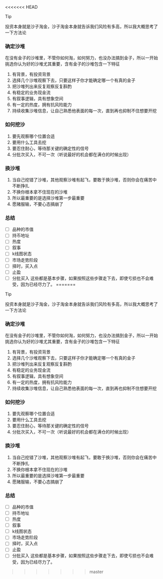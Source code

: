 <<<<<<< HEAD
> [!tip]
> 投资本身就是沙子淘金，沙子淘金本身就告诉我们风险有多高，所以我大概思考了一下方法论

### 确定沙堆
在没有金子的沙堆里，不管你如何淘，如何努力，也没办法搞到金子，所以一开始挑选你认为好的沙堆尤其重要，含有金子的沙堆包含一下特征

1. 有背景，有投资背景
2. 选择几个沙堆观察下去，只要这样子你才能确定哪一个有真的金子
3. 把沙堆列出来反复观察反复斟酌
4. 有稳定的业务现金流
5. 有叙事逻辑，具有想象空间
6. 有一定的热度，拥有抗风险能力
7. 持续收集沙堆信息，让自己熟悉他表面的每一次，直到再也抑制不住想要开挖
### 如何挖沙

1. 要先观察哪个位置合适
2. 要用什么工具去挖
3. 要忍住耐心，等待那关键的确定性的信号
4. 分批次买入，不可一次（听说最好的机会都在满仓的时候出现）
### 换沙堆

1. 当自己挖错了沙堆，其他观察沙堆有起飞，要敢于换沙堆，否则你会在痛苦中不断挣扎
2. 不换你根本拿不住现在的沙堆
3. 所以最重要的是选择沙堆第一步最重要
4. 愿赌服输，不要心态搞崩了
### 总结

- [ ] 品种的市值
- [ ] 持币地址
- [ ] 热度
- [ ] 叙事
- [ ] k线图状态
- [ ] 市场走势阶段
- [ ] 择时，买入点
- [ ] 止盈
- [ ] 分批买入
这些都是基本步骤，如果按照这些步骤走下去，即使亏损也不会难受，因为已经尽力了。
=======
> [!tip]
> 投资本身就是沙子淘金，沙子淘金本身就告诉我们风险有多高，所以我大概思考了一下方法论

### 确定沙堆
在没有金子的沙堆里，不管你如何淘，如何努力，也没办法搞到金子，所以一开始挑选你认为好的沙堆尤其重要，含有金子的沙堆包含一下特征

1. 有背景，有投资背景
2. 选择几个沙堆观察下去，只要这样子你才能确定哪一个有真的金子
3. 把沙堆列出来反复观察反复斟酌
4. 有稳定的业务现金流
5. 有叙事逻辑，具有想象空间
6. 有一定的热度，拥有抗风险能力
7. 持续收集沙堆信息，让自己熟悉他表面的每一次，直到再也抑制不住想要开挖
### 如何挖沙

1. 要先观察哪个位置合适
2. 要用什么工具去挖
3. 要忍住耐心，等待那关键的确定性的信号
4. 分批次买入，不可一次（听说最好的机会都在满仓的时候出现）
### 换沙堆

1. 当自己挖错了沙堆，其他观察沙堆有起飞，要敢于换沙堆，否则你会在痛苦中不断挣扎
2. 不换你根本拿不住现在的沙堆
3. 所以最重要的是选择沙堆第一步最重要
4. 愿赌服输，不要心态搞崩了
### 总结

- [ ] 品种的市值
- [ ] 持币地址
- [ ] 热度
- [ ] 叙事
- [ ] k线图状态
- [ ] 市场走势阶段
- [ ] 择时，买入点
- [ ] 止盈
- [ ] 分批买入
这些都是基本步骤，如果按照这些步骤走下去，即使亏损也不会难受，因为已经尽力了。
>>>>>>> master
